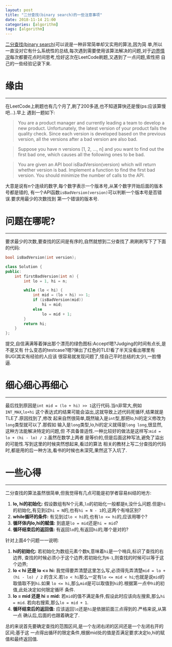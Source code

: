 ```yaml
---
layout: post
title: "二分查找(binary search)的一些注意事项"
date: 2018-11-14 21:00
categories: [algorithm]
tags: [algorithm]
---
```


[二分查找(binary search)][binary search]可以说是一种非常简单却又实用的算法,因为简
单,所以一直没对它有什么系统性的总结,每次遇到需要使用该算法解决的问题,对于[边界情况][
boundary case]每次都要花点时间思考,恰好这次在LeetCode刷题,又遇到了一点问题,索性把
自己的一些经验记录下来.

[binary search]: https://en.wikipedia.org/wiki/Binary_search_algorithm
[boundary case]: https://en.wikipedia.org/wiki/Boundary_case

# 缘由
---
在LeetCode上刷题也有几个月了,刷了200多道,也不知道算快还是慢(ps:应该算慢吧...).早上
遇到一题如下:
> You are a product manager and currently leading a team to develop a new product.
Unfortunately, the latest version of your product fails the quality check. Since
each version is developed based on the previous version, all the versions after
a bad version are also bad.

> Suppose you have n versions [1, 2, ..., n] and you want to find out the first
bad one, which causes all the following ones to be bad.

> You are given an API bool isBadVersion(version) which will return whether version
is bad. Implement a function to find the first bad version. You should minimize
the number of calls to the API.


大意是说有n个连续的数字,每个数字表示一个版本号,从某个数字开始后面的版本号都是错的,
有一个API函数`isBadVersion(version)`可以判断一个版本号是否错误.要求用最少的次数找到
第一个错误的版本号.

# 问题在哪呢?
---
要求最少的次数,要查找的区间是有序的,自然就想到二分查找了.刷刷刷写下了下面的代码:
```c++
bool isBadVersion(int version);

class Solution {
public:
    int firstBadVersion(int n) {
        int lo = 1, hi = n;

        while (lo < hi) {
            int mid = (lo + hi) >> 1;
            if (isBadVersion(mid))
                hi = mid;
            else
                lo = mid + 1;
        }
        return hi;
    }
};
```
提交,自信满满等着弹出那个漂亮的绿色图标:Accept!嗯?Judging的时间有点长,是不是又有
什么变态的testcase?嗯?弹出了红色的TLE!看了半天没看出哪里有BUG(其实有经验的人应该
很容易就发现问题了,怪自己平时总结的太少),一脸懵逼.

# 细心细心再细心
---
最后找到原因是`int mid = (lo + hi) >> 1`这行代码.当n非常大,例如`INT_MAX`,`lo+hi`
这个表达式的结果可能会溢出,这就导致上述代码死循环,结果就是TLE了.原因找到了,修改
起来自然很简单,既然输入是`int`型,那把lo,hi的定义修改为`long`类型就可以了.那假如
输入是`long`类型,lo,hi的定义就得是`long long`,很显然,这种方法能解决特定的问题,但
不具备普适性.一种比较好的做法是这样写:`mid = lo + (hi - lo) / 2`.虽然在数学上两者
是等价的,但是后面这种写法,避免了溢出的可能性.写到这里的时候突然想起来,看过的算法
相关的教材上写二分查找的代码时,都是用的后一种方法,看书的时候也未深究,果然这下入坑了.

# 一些心得
---
二分查找的算法虽然很简单,但我觉得有几点可能是初学者容易纠结的地方:
1. **lo, hi的初始化:** 假设数组有N个元素,`lo`的初始化一般都是`0`,没什么问题.但是`hi`
的初始化,有见到过`hi = N`的,也有`hi = N - 1`的,这两个有啥区别?
2. **while循环的条件:** 有见到过`lo < hi`的,也有`lo <= hi`的,应该用哪个?
3. **循环体内lo,hi的赋值:** 到底是`lo = mid`还是`hi = mid`?
4. **循环结束后的返回值:** 有返回`lo`的,有返回`hi`的,哪个是对的?

针对上面4个问题一一说明:
1. **hi的初始化:** 若初始化为数组元素个数`N`,意味着`hi`是一个哨兵,标识了查找的右边界,
查找的时候必须小于这个边界;若初始化为`N-1`,则查找的时候可以等于这个边界;
2. **lo < hi 还是 lo <= hi:** 我觉得要弄清楚这里怎么写,必须得先弄清楚`mid = lo + (hi - lo) / 2`
的含义.若`lo < hi`那么一定有`lo <= mid < hi`;也就是说`mid`的取值取不到`hi`.如果
`lo <= hi`,那么`mid`是可以取值到`hi`的.根据第一点中`hi`的初值,此处决定如何限定循环
条件.
3. **lo = mid 还是 hi = mid:** 若`mid`的值不满足条件,假设此时应该向左搜索,那么`hi = mid`.
若向右搜索,那么`lo = mid + 1`.
4. **循环结束后的返回值:** 应该返回`lo`还是`hi`是依据前面三点得到的.严格来说,从第一点
确认后,后面的也跟着确定了.

总的来说首先要确定查找的范围区间,是一个左闭右闭的区间还是一个左闭右开的区间;基于这
一点得出循环的限定条件,根据mid处的值是否满足要求决定lo,hi的赋值和最终返回值.
